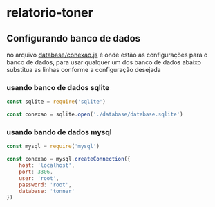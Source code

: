 # relatorio-toner


## Configurando banco de dados

no arquivo [database/conexao.js](/database/conexao.js) é onde estão as configurações para o banco de dados,
para usar qualquer um dos banco de dados abaixo substitua as linhas conforme a configuração desejada

### usando banco de dados sqlite
```javascript
const sqlite = require('sqlite')

const conexao = sqlite.open('./database/database.sqlite')
```

### usando bando de dados mysql
```javascript
const mysql = require('mysql')

const conexao = mysql.createConnection({
    host: 'localhost',
    port: 3306,
    user: 'root',
    password: 'root',
    database: 'tonner'
})

```